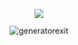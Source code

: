 <p align="center">
  <img src="https://readme-typing-svg.herokuapp.com?font=Roboto+Mono&color=%2300FF00&size=27&center=true&vCenter=true&width=450&height=45&lines=generatorexit">
</p>
<p align="center">
<img src="https://profile-counter.glitch.me/{generatorexit}/count.svg" alt="generatorexit"/>
</p>
